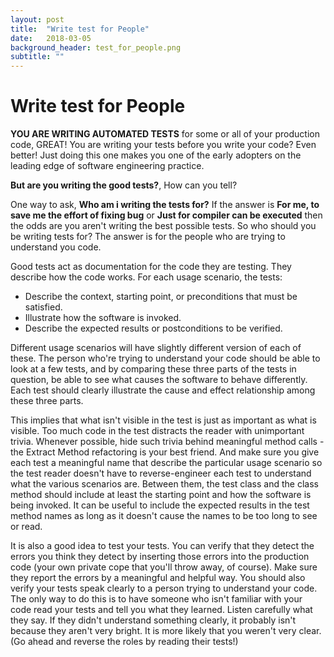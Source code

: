 ```yaml
---
layout: post
title:  "Write test for People"
date:   2018-03-05
background_header: test_for_people.png
subtitle: ""
---
```


# Write test for People

**YOU ARE WRITING AUTOMATED TESTS** for some or all of your production code, GREAT! You are writing your tests before you write your code? Even better!
Just doing this one makes you one of the early adopters on the leading edge of software engineering practice.

**But are you writing the good tests?**, How can you tell?

One way to ask, **Who am i writing the tests for?** If the answer is **For me, to save me the effort of fixing bug** or **Just for compiler can be executed**
then the odds are you aren't writing the best possible tests. So who should you be writing tests for? The answer is for the people who are trying to understand you code.

Good tests act as documentation for the code they are testing. They describe how the code works. For each usage scenario, the tests:

* Describe the context, starting point, or preconditions that must be satisfied.
* Illustrate how the software is invoked.
* Describe the expected results or postconditions to be verified.

Different usage scenarios will have slightly different version of each of these. The person who're trying to understand your code should be able to look at a few tests, and by
comparing these three parts of the tests in question, be able to see what causes the software to behave differently. Each test should clearly illustrate the cause and effect relationship among these three parts.

This implies that what isn't visible in the test is just as important as what is visible. Too much code in the test distracts the reader with unimportant trivia. Whenever possible, hide such trivia behind meaningful method calls - the Extract Method refactoring is your best friend. And make sure you give each test a meaningful name that describe the particular usage scenario so the test reader doesn't have to reverse-engineer each test to understand what the various scenarios are. Between them, the test class and the class method should include at least the starting point and how the software is being invoked. It can be useful to include the expected results in the test method names as long as it doesn't cause the names to be too
long  to see or read.

It is also a good idea to test your tests. You can verify that they detect the errors you think they detect by inserting those errors into the production code (your own private cope that you'll throw away, of course). Make sure they report the errors by a meaningful and helpful way. You should also verify your tests speak clearly to a person trying to understand your code. The only way to do this is to have someone who isn't familiar with your code read your tests and tell you what they learned. Listen carefully what they say. If they didn't understand something clearly, it probably isn't because they aren't very bright. It is more likely that you weren't very clear. (Go ahead and reverse the roles by reading their tests!)
